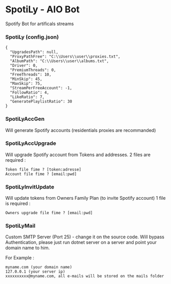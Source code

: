# SpotiLy - AIO Bot

Spotify Bot for artificals streams

### SpotiLy (config.json) ###

```
{
  "UpgradesPath": null,
  "ProxyPathFree": "C:\\Users\\user\\proxies.txt",
  "AlbumPath": "C:\\Users\\user\\albums.txt",
  "Driver": 0,
  "PremiumThreads": 0,
  "FreeThreads": 10,
  "MinSkip": 45,
  "MaxSkip": 75,
  "StreamPerFreeAccount": -1,
  "FollowRatio": 4,
  "LikeRatio": 7,
  "GeneratePlaylistRatio": 30
}
```

### SpotiLyAccGen ###

Will generate Spotify accounts (residentials proxies are recommanded)

### SpotiLyAccUpgrade ###

Will upgrade Spotify account from Tokens and addresses.
2 files are required :

```
Token file fime ? [token:adresse]
Account file fime ? [email:pwd]
```

### SpotiLyInvitUpdate ###

Will update tokens from Owners Family Plan (to invite Spotify account)
1 file is required :

```
Owners upgrade file fime ? [email:pwd]
```

### SpotiLyMail ###

Custom SMTP Server (Port 25) - change it on the source code.
Will bypass Authentication, please just run dotnet server on a server and point your domain name to him.

For Example :

```
myname.com (your domain name)
127.0.0.1 (your server ip)
xxxxxxxxxx@myname.com, all e-mails will be stored on the mails folder
```
